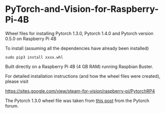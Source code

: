# PyTorch-and-Vision-for-Raspberry-Pi-4B

Wheel files for installing Pytorch 1.3.0, Pytorch 1.4.0 and Pytorch version 0.5.0 on Raspberry Pi 4B


To install (assuming all the dependencies have already been installed)

    sudo pip3 install xxxx.whl

Built directly on a Raspberry Pi 4B (4 GB RAM) running Raspbian Buster.


For detailed installation instructions (and how the wheel files were created), please visit

https://sites.google.com/view/steam-for-vision/raspberry-pi/PytorchRP4

The Pytorch 1.3.0 wheel file was taken from [this post](https://discuss.pytorch.org/t/pytorch-1-3-wheels-for-raspberry-pi-python-3-7/58580) from the Pytorch forum.